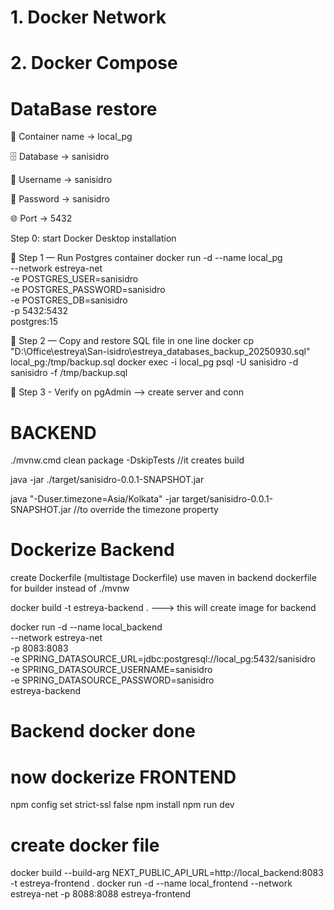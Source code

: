 # 1. Docker Network
# 2. Docker Compose


# DataBase restore

🐳 Container name → local_pg

🗄️ Database → sanisidro

👤 Username → sanisidro

🔐 Password → sanisidro

🌐 Port → 5432

   Step 0:  start Docker Desktop installation

🧱 Step 1 — Run Postgres container
docker run -d --name local_pg \
  --network estreya-net \
  -e POSTGRES_USER=sanisidro \
  -e POSTGRES_PASSWORD=sanisidro \
  -e POSTGRES_DB=sanisidro \
  -p 5432:5432 \
  postgres:15

🧱 Step 2 — Copy and restore SQL file in one line
docker cp "D:\Office\estreya\San-isidro\estreya_databases_backup_20250930.sql" local_pg:/tmp/backup.sql
docker exec -i local_pg psql -U sanisidro -d sanisidro -f /tmp/backup.sql

🧱 Step 3 - Verify on pgAdmin --> create server and conn










# BACKEND

./mvnw.cmd clean package -DskipTests    //it creates build 

java -jar ./target/sanisidro-0.0.1-SNAPSHOT.jar  

java "-Duser.timezone=Asia/Kolkata" -jar target/sanisidro-0.0.1-SNAPSHOT.jar       //to override the timezone property

# Dockerize Backend 

create Dockerfile (multistage Dockerfile)
use maven in backend dockerfile for builder instead of ./mvnw

docker build -t estreya-backend .          --->  this will create image for backend 

<!-- docker run -d --name local_backend -p 8083:8083 -e SPRING_DATASOURCE_PASSWORD=sanisidro estreya-backend -->

docker run -d --name local_backend \
  --network estreya-net \
  -p 8083:8083 \
  -e SPRING_DATASOURCE_URL=jdbc:postgresql://local_pg:5432/sanisidro \
  -e SPRING_DATASOURCE_USERNAME=sanisidro \
  -e SPRING_DATASOURCE_PASSWORD=sanisidro \
  estreya-backend

# Backend docker done 










# now dockerize FRONTEND 

npm config set strict-ssl false
npm install
npm run dev

# create docker file 
docker build --build-arg NEXT_PUBLIC_API_URL=http://local_backend:8083 -t estreya-frontend .
docker run -d --name local_frontend --network estreya-net -p 8088:8088 estreya-frontend